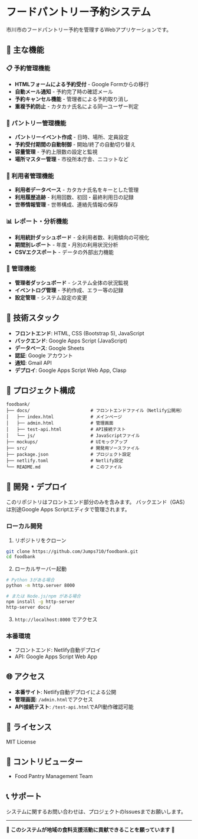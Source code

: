 # フードパントリー予約システム

市川市のフードパントリー予約を管理するWebアプリケーションです。

## 🎯 主な機能

### 📋 予約管理機能
- **HTMLフォームによる予約受付** - Google Formからの移行
- **自動メール通知** - 予約完了時の確認メール
- **予約キャンセル機能** - 管理者による予約取り消し
- **重複予約防止** - カタカナ氏名による同一ユーザー判定

### 🏢 パントリー管理機能
- **パントリーイベント作成** - 日時、場所、定員設定
- **予約受付期間の自動制御** - 開始/終了の自動切り替え
- **容量管理** - 予約上限数の設定と監視
- **場所マスター管理** - 市役所本庁舎、ニコットなど

### 👥 利用者管理機能
- **利用者データベース** - カタカナ氏名をキーとした管理
- **利用履歴追跡** - 利用回数、初回・最終利用日の記録
- **世帯情報管理** - 世帯構成、連絡先情報の保存

### 📊 レポート・分析機能
- **利用統計ダッシュボード** - 全利用者数、利用傾向の可視化
- **期間別レポート** - 年度・月別の利用状況分析
- **CSVエクスポート** - データの外部出力機能

### 🔧 管理機能
- **管理者ダッシュボード** - システム全体の状況監視
- **イベントログ管理** - 予約作成、エラー等の記録
- **設定管理** - システム設定の変更

## 🚀 技術スタック

- **フロントエンド**: HTML, CSS (Bootstrap 5), JavaScript
- **バックエンド**: Google Apps Script (JavaScript)
- **データベース**: Google Sheets
- **認証**: Google アカウント
- **通知**: Gmail API
- **デプロイ**: Google Apps Script Web App, Clasp

## 📁 プロジェクト構成

```
foodbank/
├── docs/                       # フロントエンドファイル（Netlify公開用）
│   ├── index.html              # メインページ
│   ├── admin.html              # 管理画面
│   ├── test-api.html           # API接続テスト
│   └── js/                     # JavaScriptファイル
├── mockups/                    # UIモックアップ
├── src/                        # 開発用ソースファイル
├── package.json                # プロジェクト設定
├── netlify.toml                # Netlify設定
└── README.md                   # このファイル
```

## 🔧 開発・デプロイ

このリポジトリはフロントエンド部分のみを含みます。
バックエンド（GAS）は別途Google Apps Scriptエディタで管理されます。

### ローカル開発

1. リポジトリをクローン
```bash
git clone https://github.com/Jumps710/foodbank.git
cd foodbank
```

2. ローカルサーバー起動
```bash
# Python 3がある場合
python -m http.server 8000

# または Node.js/npm がある場合
npm install -g http-server
http-server docs/
```

3. `http://localhost:8000` でアクセス

### 本番環境

- フロントエンド: Netlify自動デプロイ
- API: Google Apps Script Web App

## 🌐 アクセス

- **本番サイト**: Netlify自動デプロイによる公開
- **管理画面**: `/admin.html`でアクセス
- **API接続テスト**: `/test-api.html`でAPI動作確認可能

## 📝 ライセンス

MIT License

## 👥 コントリビューター

- Food Pantry Management Team

## 📞 サポート

システムに関するお問い合わせは、プロジェクトのIssuesまでお願いします。

---

**🌟 このシステムが地域の食料支援活動に貢献できることを願っています 🌟**